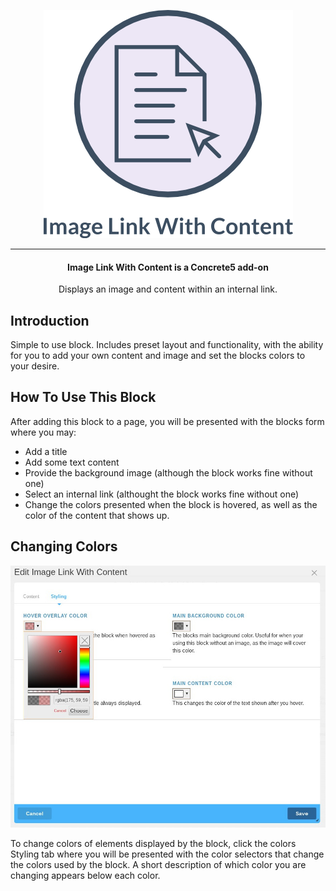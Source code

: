 <p align="center">
    <img alt="" src="documentation/images/logo.png"/>
</p>
<hr/>
<h4 align="center">
    Image Link With Content is a Concrete5 add-on
</h4>
<p align="center">
    Displays an image and content within an internal link.
</p>
<article class="markdown-body">
    <h1>Introduction</h1>
    <p>Simple to use block.  Includes preset layout and functionality, with the ability for you to add your own content and image and set the blocks colors to your desire.</p>
    <h1>How To Use This Block</h1>
    <p>After adding this block to a page, you will be presented with the blocks form where you may:</p>
    <ul>
        <li>Add a title</li>
        <li>Add some text content</li>
        <li>Provide the background image (although the block works fine without one)</li>
        <li>Select an internal link (althought the block works fine without one)</li>
        <li>Change the colors presented when the block is hovered, as well as the color of the content that shows up.</li>
    </ul>
    <h1>Changing Colors</h1>
    <img alt="" src="documentation/images/colors.jpg"/>
    <p>To change colors of elements displayed by the block, click the colors Styling tab where you will be presented with the color selectors that change the colors used by the block.  A short description of which color you are changing appears below each color.</p>
</article>

